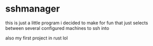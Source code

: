 # sshmanager
this is just a little program i decided to make for fun that just selects between several configured machines to ssh into

also my first project in rust lol
